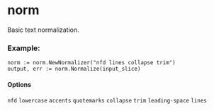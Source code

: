 # norm

Basic text normalization.

### Example:

```golang
norm := norm.NewNormalizer("nfd lines collapse trim")
output, err := norm.Normalize(input_slice)
```

#### Options

`nfd` `lowercase` `accents` `quotemarks` `collapse` `trim` `leading-space` `lines`
